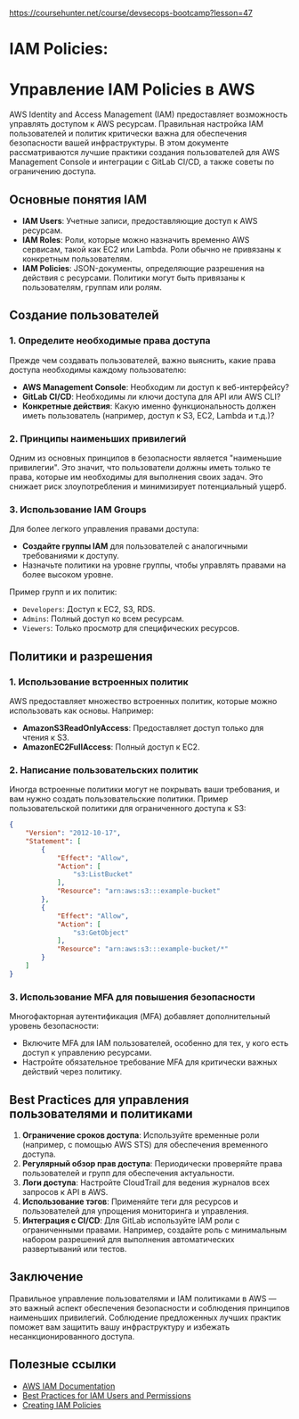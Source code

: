 https://coursehunter.net/course/devsecops-bootcamp?lesson=47

# IAM Policies:
# Управление IAM Policies в AWS

AWS Identity and Access Management (IAM) предоставляет возможность управлять доступом к AWS ресурсам. Правильная настройка IAM пользователей и политик критически важна для обеспечения безопасности вашей инфраструктуры. В этом документе рассматриваются лучшие практики создания пользователей для AWS Management Console и интеграции с GitLab CI/CD, а также советы по ограничению доступа.

## Основные понятия IAM

- **IAM Users**: Учетные записи, предоставляющие доступ к AWS ресурсам.
- **IAM Roles**: Роли, которые можно назначить временно AWS сервисам, такой как EC2 или Lambda. Роли обычно не привязаны к конкретным пользователям.
- **IAM Policies**: JSON-документы, определяющие разрешения на действия с ресурсами. Политики могут быть привязаны к пользователям, группам или ролям.

## Создание пользователей

### 1. Определите необходимые права доступа

Прежде чем создавать пользователей, важно выяснить, какие права доступа необходимы каждому пользователю:

- **AWS Management Console**: Необходим ли доступ к веб-интерфейсу?
- **GitLab CI/CD**: Необходимы ли ключи доступа для API или AWS CLI?
- **Конкретные действия**: Какую именно функциональность должен иметь пользователь (например, доступ к S3, EC2, Lambda и т.д.)?

### 2. Принципы наименьших привилегий

Одним из основных принципов в безопасности является "наименьшие привилегии". Это значит, что пользователи должны иметь только те права, которые им необходимы для выполнения своих задач. Это снижает риск злоупотребления и минимизирует потенциальный ущерб.

### 3. Использование IAM Groups

Для более легкого управления правами доступа:

- **Создайте группы IAM** для пользователей с аналогичными требованиями к доступу.
- Назначьте политики на уровне группы, чтобы управлять правами на более высоком уровне.

Пример групп и их политик:

- `Developers`: Доступ к EC2, S3, RDS.
- `Admins`: Полный доступ ко всем ресурсам.
- `Viewers`: Только просмотр для специфических ресурсов.

## Политики и разрешения

### 1. Использование встроенных политик

AWS предоставляет множество встроенных политик, которые можно использовать как основы. Например:

- **AmazonS3ReadOnlyAccess**: Предоставляет доступ только для чтения к S3.
- **AmazonEC2FullAccess**: Полный доступ к EC2.

### 2. Написание пользовательских политик

Иногда встроенные политики могут не покрывать ваши требования, и вам нужно создать пользовательские политики. Пример пользовательской политики для ограниченного доступа к S3:

```json
{
    "Version": "2012-10-17",
    "Statement": [
        {
            "Effect": "Allow",
            "Action": [
                "s3:ListBucket"
            ],
            "Resource": "arn:aws:s3:::example-bucket"
        },
        {
            "Effect": "Allow",
            "Action": [
                "s3:GetObject"
            ],
            "Resource": "arn:aws:s3:::example-bucket/*"
        }
    ]
}
```

### 3. Использование MFA для повышения безопасности

Многофакторная аутентификация (MFA) добавляет дополнительный уровень безопасности:

- Включите MFA для IAM пользователей, особенно для тех, у кого есть доступ к управлению ресурсами.
- Настройте обязательное требование MFA для критически важных действий через политику.

## Best Practices для управления пользователями и политиками

1. **Ограничение сроков доступа**: Используйте временные роли (например, с помощью AWS STS) для обеспечения временного доступа.
2. **Регулярный обзор прав доступа**: Периодически проверяйте права пользователей и групп для обеспечения актуальности.
3. **Логи доступа**: Настройте CloudTrail для ведения журналов всех запросов к API в AWS.
4. **Использование тэгов**: Применяйте теги для ресурсов и пользователей для упрощения мониторинга и управления.
5. **Интеграция с CI/CD**: Для GitLab используйте IAM роли с ограниченными правами. Например, создайте роль с минимальным набором разрешений для выполнения автоматических развертываний или тестов.

## Заключение

Правильное управление пользователями и IAM политиками в AWS — это важный аспект обеспечения безопасности и соблюдения принципов наименьших привилегий. Соблюдение предложенных лучших практик поможет вам защитить вашу инфраструктуру и избежать несанкционированного доступа.

## Полезные ссылки

- [AWS IAM Documentation](https://docs.aws.amazon.com/IAM/latest/UserGuide/introduction.html)
- [Best Practices for IAM Users and Permissions](https://docs.aws.amazon.com/IAM/latest/UserGuide/best-practices.html)
- [Creating IAM Policies](https://docs.aws.amazon.com/IAM/latest/UserGuide/access_policies_create.html)

